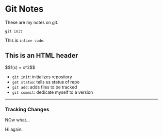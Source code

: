 # Git Notes

These are my notes on git. 

```
git init
```

This is `inline code`.

<h2>This is an HTML header</h2>
$$f(x) = x^2$$

* `git init`: initializes repository
* `get status`: tells us status of repo
* `git add`: adds files to be tracked
* `git commit`: dedicate myself to a version

---

### Tracking Changes

NOw what...

Hi again. 